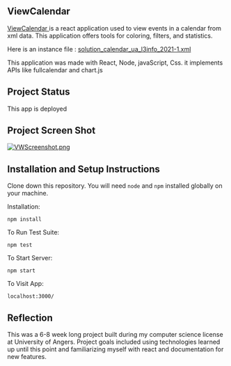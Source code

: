## ViewCalendar

<a href="https://bessantoy.github.io/Calendar-viewer" target="_blank" rel="noopener noreferrer"> ViewCalendar </a> is a react application used to view events in a calendar from xml data. This application offers tools for coloring, filters, and statistics.

Here is an instance file : [solution_calendar_ua_l3info_2021-1.xml](https://github.com/bessantoy/Calendar-viewer/blob/c6d7809155664c472ee14d1add914fe5aec4139a/solution_calendar_ua_l3info_2021-1.xml)

This application was made with React, Node, javaScript, Css.
it implements APIs like fullcalendar and chart.js

## Project Status
This app is deployed

## Project Screen Shot




[![VWScreenshot.png](https://i.postimg.cc/MZQZcYy9/VWScreenshot.png)](https://postimg.cc/hhKR6TZm)



## Installation and Setup Instructions


Clone down this repository. You will need `node` and `npm` installed globally on your machine.  

Installation:

`npm install`  

To Run Test Suite:  

`npm test`  

To Start Server:

`npm start`  

To Visit App:

`localhost:3000/`  

## Reflection 
 

This was a 6-8 week long project built during my computer science license at University of Angers. Project goals included using technologies learned up until this point and familiarizing myself with react and documentation for new features.  
 
